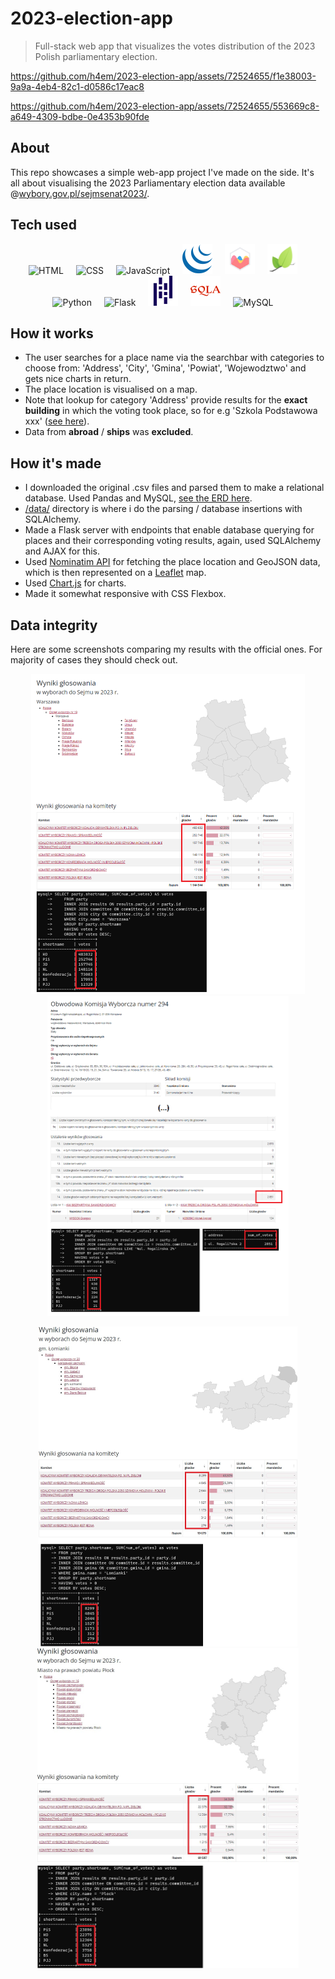 ﻿# 2023-election-app

> Full-stack web app that visualizes the votes distribution of the 2023 Polish parliamentary election.
> 
https://github.com/h4em/2023-election-app/assets/72524655/f1e38003-9a9a-4eb4-82c1-d0586c17eac8

<a name="mobile-preview"></a>
https://github.com/h4em/2023-election-app/assets/72524655/553669c8-a649-4309-bdbe-0e4353b90fde

## About 
This repo showcases a simple web-app project I've made on the side. It's all about visualising the 2023 Parliamentary election data available @[wybory.gov.pl/sejmsenat2023/](https://wybory.gov.pl/sejmsenat2023/pl/dane_w_arkuszach).

## Tech used
<p align="center">
  <img src="https://user-images.githubusercontent.com/25181517/192158954-f88b5814-d510-4564-b285-dff7d6400dad.png" alt="HTML" width="48" height="48" style="margin-right: 16px;">
  <img src="https://user-images.githubusercontent.com/25181517/183898674-75a4a1b1-f960-4ea9-abcb-637170a00a75.png" alt="CSS" width="48" height="48" style="margin-right: 16px;">
  <img src="https://user-images.githubusercontent.com/25181517/117447155-6a868a00-af3d-11eb-9cfe-245df15c9f3f.png" alt="JavaScript" width="48" height="48" style="margin-right: 16px;">
  <img src="res/jquery.svg" alt="JavaScript" width="48" height="48" 
  style="margin-right: 16px;">
  <img src="res/chartjs.png" alt="chartjs" width="48" height="48" 
  style="margin-right: 16px;">
  <img src="res/leafletjs.png" alt="leaflet" width="48" height="48" 
  style="margin-right: 16px;">
  <img src="https://user-images.githubusercontent.com/25181517/183423507-c056a6f9-1ba8-4312-a350-19bcbc5a8697.png" alt="Python" width="48" height="48" style="margin-right: 16px;">
  <img src="https://user-images.githubusercontent.com/25181517/183423775-2276e25d-d43d-4e58-890b-edbc88e915f7.png" alt="Flask" width="48" height="48" style="margin-right: 16px;">
  <img src="res/pandas.svg" alt="pandas" width="48" height="48" 
  style="margin-right: 16px;">
  <img src="res/sqlalchemy.svg" alt="sqlalchemy" width="48" height="48" 
  style="margin-right: 16px;">
  <img src="https://user-images.githubusercontent.com/25181517/183896128-ec99105a-ec1a-4d85-b08b-1aa1620b2046.png" alt="MySQL" width="48" height="48" style="margin-right: 16px;">
</p>

<!-- <p>
    img sources
    https://github.com/marwin1991/profile-technology-icons
    https://simpleicons.org/?q=connector
</p> -->

## How it works
- The user searches for a place name via the searchbar with categories to choose from: 'Address', 'City', 'Gmina', 'Powiat', 'Wojewodztwo' and gets nice charts in return. 
- The place location is visualised on a map. 
- Note that lookup for category 'Address' provide results for the **exact building** in which the voting took place, so for e.g 'Szkola Podstawowa xxx' ([see here](res/res-comp-sowin.png)). 
- Data from **abroad** / **ships** was **excluded**.

## How it's made
- I downloaded the original .csv files and parsed them to make a relational database. Used Pandas and MySQL, [see the ERD here](res/entity-relationship-diagram.png). 
- [/data/](/data/) directory is where i do the parsing / database insertions with SQLAlchemy.
- Made a Flask server with endpoints that enable database querying for places and their corresponding voting results, again, used SQLAlchemy and AJAX for this.
- Used [Nominatim API](https://nominatim.org/) for fetching the place location and GeoJSON data, which is then represented on a [Leaflet](https://leafletjs.com/) map.
- Used [Chart.js](https://www.chartjs.org/) for charts.
- Made it somewhat responsive with CSS Flexbox.

## Data integrity
Here are some screenshots comparing my results with the official ones. For majority of cases they should check out.
<p align="center">
  <img src="res/res-comp-wwa.png" alt="wwa" height="512px">
  <img src="res/res-comp-sowin.png" alt="sowin" height="512px">
</p>
<p align="center">
  <img src="res/res-comp-lomianki.png" alt="lomianki" height="512px">
  <img src="res/res-comp-plock.png" alt="plock" height="512px">
</p>
